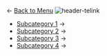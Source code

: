 ← [Back to Menu](https://telinkgithub.github.io/Telink/ "Menu")
![header-telink](https://i.imgur.com/5kRG6CF.jpg)

- [Subcategory 1](https://telinkgithub.github.io/App-Specific/ "ESL") →
- [Subcategory 2](https://telinkgithub.github.io/App-Specific/ "Mesh") →
- [Subcategory 3](https://telinkgithub.github.io/App-Specific/ "Mouse") →
- [Subcategory 4](https://telinkgithub.github.io/App-Specific/ "PC") →
